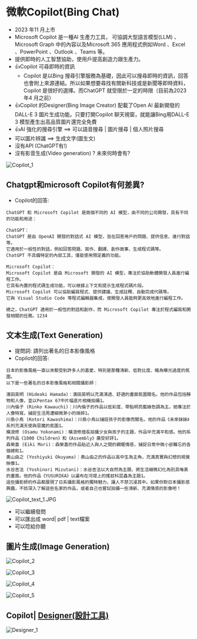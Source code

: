 # 微軟Copilot(Bing Chat)
- 2023 年11 月上市
- Microsoft Copilot 是一種Al 生產力工具， 可協調大型語言模型(LLM) 、Microsoft Graph 中的內容以及Microsoft 365 應用程式例如Word 、Excel 、PowerPoint 、Outlook 、Teams 等。
- 提供即時的人工智慧協助，使用戶提高創造力跟生產力。
- 👍️Copilot 可尋即時的資訊
  - Copilot 是以Bing 搜尋引擎服務為基礎，因此可以搜尋即時的資訊，回答也會附上來源連結。所以如果想要尋找有關新科技或是新聞等即時資料， Copilot 是很好的選擇。而ChatGPT 就受限於一定的時限（目前為2023 年4 月之前）
- 👍️Copilot 的Designer(Bing Image Creator) 配載了Open Al 最新開發的DALL-E 3 圖片生成功能。只要打開Copilot 聊天視窗，就能讓Bing用DALL-E 3 模型產生出高品質圖片還完全免費
- 👍️AI 強化的搜尋引擎 ==> 可以語音搜尋 | 圖片搜尋 | 個人照片搜尋
- 可以圖片辨識 ==> 生成文字(圖生文)
- 沒有API (ChatGPT有!)
- 沒有影音生成(Video generation) ? 未來何時會有?

![Copilot_1](./pics/Copilot_1.JPG)

## Chatgpt和microsoft Copilot有何差異?
- Copilot的回答:
```
ChatGPT 和 Microsoft Copilot 是兩個不同的 AI 模型，由不同的公司開發，具有不同的功能和用途：

ChatGPT：
ChatGPT 是由 OpenAI 開發的對話式 AI 模型，旨在回答用戶的問題、提供信息、進行對話等。
它適用於一般性的對話，例如回答問題、寫作、翻譯、創作故事、生成程式碼等。
ChatGPT 不具備特定的內部工具，僅能使用預定義的功能。

Microsoft Copilot：
Microsoft Copilot 是由 Microsoft 開發的 AI 模型，專注於協助軟體開發人員進行編程工作。
它具有內置的程式碼生成功能，可以根據上下文和提示生成程式碼片段。
Microsoft Copilot 可以協助編寫程式、提供建議、生成註釋、自動完成代碼等。
它與 Visual Studio Code 等程式編輯器集成，使開發人員能夠更高效地進行編程工作。

總之，ChatGPT 適用於一般性的對話和創作，而 Microsoft Copilot 專注於程式編寫和開發相關的任務。1234
```
## 文本生成(Text Generation)
- 提問詞: 請列出著名的日本影像風格
- Copilot的回答:
```
日本的影像風格一直以來都受到許多人的喜愛，特別是那種清新、低對比度、略為曝光過度的氛圍。
以下是一些著名的日本影像風格和相關攝影師：

濱田英明 (Hideaki Hamada)：濱田英明以充滿清透、舒適的畫面氛圍聞名。他的作品包括靜物和人像，並以Pentax 67中片幅底片相機拍攝1。
川內倫子 (Rinko Kawauchi)：川內倫子的作品以低彩度、帶點明亮藍綠色調為主。她專注於人像特寫，捕捉生活周遭細微渺小的瑣碎1。
川島小鳥 (Kotori Kawashima)：川島小鳥以捕捉孩子的影像而聞名，他的作品《未來妹妹》系列充滿天使與惡魔的氛圍1。
橫浪修 (Osamu Yokonami)：橫浪修擅長拍攝少女與孩子的主題，作品中充滿平和感。他的系列作品《1000 Children》和《Assembly》廣受好評1。
森榮喜 (Eiki Mori)：森榮喜的作品貼近人與人之間的親暱情感，捕捉日常中微小卻難忘的各個總和1。
奧山由之 (Yoshiyuki Okuyama)：奧山由之的作品以高中生為主角，充滿真實與幻想的視覺映像1。
水谷吉法 (Yoshinori Mizutani)：水谷吉法以大自然為主題，將生活細微幻化為別具唯美的畫面。他的作品《YUSURIKA》以遍布在河堤上的搖蚊科昆蟲為主題1。
這些攝影師的作品都展現了日系攝影風格的獨特魅力，讓人不禁沉浸其中。如果你對日本攝影感興趣，不妨深入了解這些名家的作品，或者自己也嘗試拍攝一些清新、充滿情感的影像吧！
```
![Copilot_text_1.JPG](Copilot_text_1.JPG)


- 可以繼續發問
- 可以匯出成 word| pdf | text檔案
- 可以唸給你聽

## 圖片生成(Image Generation)

![Copilot_2](Copilot_2.JPG)

![Copilot_3](Copilot_3.JPG)

![Copilot_4](Copilot_4.JPG)

![Copilot_5](Copilot_5.JPG)

## Copilot| [Designer(設計工具)](https://www.bing.com/images/create)
![Designer_1](Designer_1.JPG)
